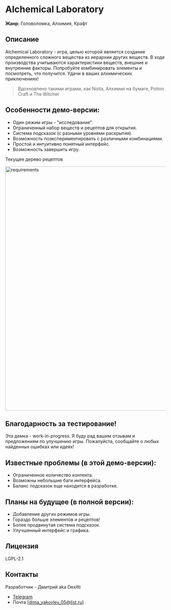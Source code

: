 # Alchemical Laboratory
**Жанр:** Головоломка, Алхимия, Крафт
## Описание
Alchemical Laboratory - игра, целью которой является создание определенного сложного вещества из иерархии других веществ. В ходе производства учитываются характеристики веществ, внешние и внутренние факторы. Попробуйте комбинировать элементы и посмотреть, что получится. Удачи в ваших алхимических приключениях!

>Вдохновлено такими играми, как Noita, Алхимия на бумаге, Potion Craft и The Witcher

## Особенности демо-версии:
- Один режим игры - "исследование".
- Ограниченный набор веществ и рецептов для открытия.
- Система подсказок (с разными уровнями раскрытия).
- Возможность поэкспериментировать с различными комбинациями.
- Простой и интуитивно понятный интерфейс.
- Возможность завершить игру.

Текущее дерево рецептов

<img width="768" alt="requirements" src="https://github.com/user-attachments/assets/1c3de363-2d45-4ac3-99d9-9e1333e08f05"/>

## Благодарность за тестирование!
Эта демка - work-in-progress. Я буду рад вашим отзывам и предложениям по улучшению игры. Пожалуйста, сообщайте о любых найденных ошибках или идеях!
## Известные проблемы (в этой демо-версии):
- Ограниченное количество контента.
- Возможны небольшие баги интерфейса.
- Баланс подсказок еще находится в разработке.
## Планы на будущее (в полной версии):
- Добавление других режимов игры.
- Гораздо больше элементов и рецептов!
- Более продвинутая система подсказок.
- Улучшенный интерфейс и графика.

## Лицензия
LGPL-2.1
## Контакты
Разработчик - Дмитрий aka Dexitti
- [Telegram](https://t.me/Dexitti)
- Почта [dima_yakovlev_05@list.ru]

